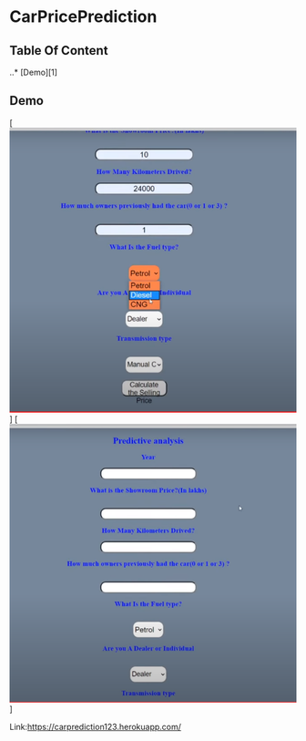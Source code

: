# CarPricePrediction
## Table Of Content
..* [Demo][1]





## Demo
[![Front-End view of the app car prediction](https://github.com/hitesh0103/Images/blob/main/Screenshot%20(113).png "Outloook")]   [![Front-End view of the app car prediction](https://github.com/hitesh0103/Images/blob/main/Screenshot%20(114).png "Outloook")] 

Link:<https://carprediction123.herokuapp.com/>
